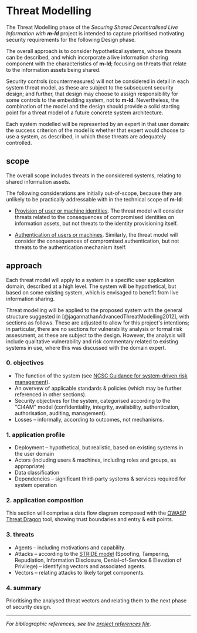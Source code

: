 # Threat Modelling

The Threat Modelling phase of the _Securing Shared Decentralised Live Information with **m-ld**_ project is intended to capture prioritised motivating security requirements for the following Design phase.

The overall approach is to consider hypothetical systems, whose threats can be described, and which incorporate a live information sharing component with the characteristics of **m-ld**; focusing on threats that relate to the information assets being shared.

Security controls (countermeasures) will not be considered in detail in each system threat model, as these are subject to the subsequent security design; and further, that design may choose to assign responsibility for some controls to the embedding system, not to **m-ld**. Nevertheless, the combination of the model and the design should provide a solid starting point for a threat model of a future concrete system architecture.

Each system modelled will be represented by an expert in that user domain: the success criterion of the model is whether that expert would choose to use a system, as described, in which those threats are adequately controlled.

## scope

The overall scope includes threats in the considered systems, relating to shared information assets.

The following considerations are initially out-of-scope, because they are unlikely to be practically addressable with in the technical scope of **m-ld**:

- <u>Provision of user or machine identities</u>. The threat model will consider threats related to the consequences of compromised identities on information assets, but not threats to the identity provisioning itself.

- <u>Authentication of users or machines</u>. Similarly, the threat model will consider the consequences of compromised authentication, but not threats to the authentication mechanism itself.


## approach

Each threat model will apply to a system in a specific user application domain, described at a high level. The system will be hypothetical, but based on some existing system, which is envisaged to benefit from live information sharing.

Threat modelling will be applied to the proposed system with the general structure suggested in [@jagannathanAdvancedThreatModelling2012], with sections as follows. These are adjusted to allow for this project's intentions; in particular, there are no sections for vulnerability analysis or formal risk assessment, as these are subject to the design. However, the analysis will include qualitative vulnerability and risk commentary related to existing systems in use, where this was discussed with the domain expert.

### 0. objectives

- The function of the system (see [NCSC Guidance for system-driven risk management](https://www.ncsc.gov.uk/collection/risk-management-collection/component-system-driven-approaches/understanding-system-driven-risk-management)).
- An overvew of applicable standards & policies (which may be further referenced in other sections).
- Security objectives for the system, categorised according to the "CI4AM" model (confidentiality, integrity, availability, authentication, authorisation, auditing, management).
- Losses – informally, according to outcomes, not mechanisms.

### 1. application profile

- Deployment – hypothetical, but realistic, based on existing systems in the user domain
- Actors (including users & machines, including roles and groups, as appropriate)
- Data classification
- Dependencies – significant third-party systems & services required for system operation

### 2. application composition

This section will comprise a data flow diagram composed with the [OWASP Threat Dragon](https://owasp.org/www-project-threat-dragon/) tool, showing trust boundaries and entry & exit points.

### 3. threats

- Agents – including motivations and capability.
- Attacks – according to the [STRIDE model](https://docs.microsoft.com/en-us/previous-versions/commerce-server/ee823878(v=cs.20)) (Spoofing, Tampering, Repudiation, Information Disclosure, Denial-of-Service & Elevation of Privilege) – identifying vectors and associated agents.
- Vectors – relating attacks to likely target components.

### 4. summary

Prioritising the analysed threat vectors and relating them to the next phase of security design.

---

_For bibliographic references, see the [project references file](../references.bib)._
